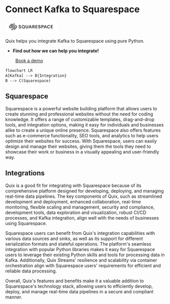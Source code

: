 # Connect Kafka to Squarespace

![](./images/logo_1.jpg)

Quix helps you integrate Kafka to Squarespace using pure Python.

<div class="grid cards blog-grid-card" markdown>

- __Find out how we can help you integrate!__

    <a class="md-button md-button--primary" href="https://share.hsforms.com/1iW0TmZzKQMChk0lxd_tGiw4yjw2?__hstc=175542013.2303933fbd746c0ac86d9ccbe9bc9100.1728383268831.1729603416735.1729620918855.31&__hssc=175542013.1.1729620918855&__hsfp=2132701734" target="_blank" style="margin:.5rem;">Book a demo</a>

</div>

```mermaid
flowchart LR
A[Kafka] --> B{Integration}
B --> C(Squarespace)
```

## Squarespace

Squarespace is a powerful website building platform that allows users to create stunning and professional websites without the need for coding knowledge. It offers a range of customizable templates, drag-and-drop tools, and integration options, making it easy for individuals and businesses alike to create a unique online presence. Squarespace also offers features such as e-commerce functionality, SEO tools, and analytics to help users optimize their websites for success. With Squarespace, users can easily design and manage their websites, giving them the tools they need to showcase their work or business in a visually appealing and user-friendly way.

## Integrations

Quix is a good fit for integrating with Squarespace because of its comprehensive platform designed for developing, deploying, and managing real-time data pipelines. The key components of Quix, such as streamlined development and deployment, enhanced collaboration, real-time monitoring, flexible scaling and management, security and compliance, development tools, data exploration and visualization, robust CI/CD processes, and Kafka integration, align well with the needs of businesses using Squarespace.

Squarespace users can benefit from Quix's integration capabilities with various data sources and sinks, as well as its support for different serialization formats and stateful operations. The platform's seamless integration with popular Python libraries makes it easy for Squarespace users to leverage their existing Python skills and tools for processing data in Kafka. Additionally, Quix Streams' resilience and scalability via container orchestration align with Squarespace users' requirements for efficient and reliable data processing.

Overall, Quix's features and benefits make it a valuable addition to Squarespace's technology stack, allowing users to efficiently develop, deploy, and manage real-time data pipelines in a secure and compliant manner.


